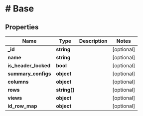 # # Base

## Properties

Name | Type | Description | Notes
------------ | ------------- | ------------- | -------------
**_id** | **string** |  | [optional]
**name** | **string** |  | [optional]
**is_header_locked** | **bool** |  | [optional]
**summary_configs** | **object** |  | [optional]
**columns** | **object** |  | [optional]
**rows** | **string[]** |  | [optional]
**views** | **object** |  | [optional]
**id_row_map** | **object** |  | [optional]

